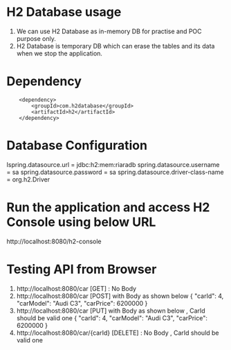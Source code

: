 # H2 Database usage

1. We can use H2 Database as in-memory DB for practise and POC purpose only.
2. H2 Database is temporary DB which can erase the tables and its data when we stop the application.

# Dependency
<!-- H2 database dependency -->
		<dependency>
    		<groupId>com.h2database</groupId>
    		<artifactId>h2</artifactId>
		</dependency>
# Database Configuration
Ispring.datasource.url = jdbc:h2:mem:riaradb
spring.datasource.username = sa
spring.datasource.password = sa
spring.datasource.driver-class-name = org.h2.Driver

# Run the application and access H2 Console using below URL
http://localhost:8080/h2-console
# Testing API from Browser
1. http://localhost:8080/car [GET] : No Body
2. http://localhost:8080/car [POST] with Body as shown below
   {
  "carId": 4,
  "carModel": "Audi C3",
  "carPrice": 6200000
   }
3. http://localhost:8080/car [PUT] with Body as shown below , CarId should be valid one
   {
  "carId": 4,
  "carModel": "Audi C3",
  "carPrice": 6200000
   }
4. http://localhost:8080/car/{carId} [DELETE] : No Body , CarId should be valid one
